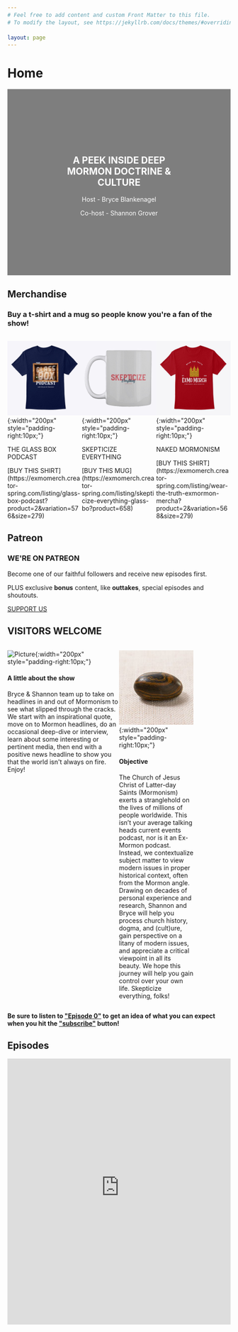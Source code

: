 ```yaml
---
# Feel free to add content and custom Front Matter to this file.
# To modify the layout, see https://jekyllrb.com/docs/themes/#overriding-theme-defaults

layout: page
---
```


# Home

<div class="hero-image" style='background-image: linear-gradient(rgba(0, 0, 0, 0.5), rgba(0, 0, 0, 0.5)), url("GBP website cover.png"); height: 30em; background-position: center; background-repeat: no-repeat; background-size: cover; position: relative;'>
  <div class="hero-text" style='text-align: center; position: absolute; top: 50%; left: 50%; transform: translate(-50%, -50%); color: white; '>
    <h2>A PEEK INSIDE DEEP MORMON DOCTRINE & CULTURE</h2>
    <p>Host - Bryce Blankenagel</p>
    <p>Co-host - Shannon Grover</p>
  </div>
</div>


<!-- ![Glassbox](GBP website cover.png){:width="200px" style="float:left;padding-right:10px;"} -->

## Merchandise

### Buy a t-shirt and a mug so people know you're a fan of the show!

<style>
.column2 {
  float: left;
  width: 50%;
}

.column3 {
  float: left;
  width: 33.33%;
}

/* Clear floats after the columns */
.row:after {
  content: "";
  display: table;
  clear: both;
}
</style>

<div class="row">
  <div class="column3" markdown="1">

![Glassbox](gbp_shirt1.jpg){:width="200px" style="padding-right:10px;"}
<p>THE GLASS BOX PODCAST</p>
[BUY THIS SHIRT](https://exmomerch.creator-spring.com/listing/glass-box-podcast?product=2&variation=576&size=279)

  </div>
  <div class="column3" markdown="1">

![Skepticize Everything Mug](gbp_mug1.jpg){:width="200px" style="padding-right:10px;"}
<p>SKEPTICIZE EVERYTHING</p>
[BUY THIS MUG](https://exmomerch.creator-spring.com/listing/skepticize-everything-glass-bo?product=658)

  </div>
  <div class="column3" markdown="1">

![Glassbox](gbp_shirt2.jpg){:width="200px" style="padding-right:10px;"}
<p>NAKED MORMONISM</p>
[BUY THIS SHIRT](https://exmomerch.creator-spring.com/listing/wear-the-truth-exmormon-mercha?product=2&variation=568&size=279)

  </div>
</div>

## Patreon

### WE'RE ON PATREON

Become one of our faithful followers and receive new episodes first.

PLUS exclusive **bonus** content, like **outtakes**, special episodes and shoutouts.

[SUPPORT US]()

## VISITORS WELCOME

<div class="row">
  <div class="column2" markdown="1">

![Picture](GBPUpdate-full-res.png){:width="200px" style="padding-right:10px;"}

#### A little about the show

Bryce & Shannon team up to take on headlines in and out of Mormonism to see
what slipped through the cracks. We start with an inspirational quote, move on
to Mormon headlines, do an occasional deep-dive or interview, learn about some
interesting or pertinent media, then end with a positive news headline to show
you that the world isn't always on fire. Enjoy! 

  </div>
  <div class="column3" markdown="1">

![Picture](Objective.jpg){:width="200px" style="padding-right:10px;"}

#### Objective

The Church of Jesus Christ of Latter-day Saints (Mormonism) exerts a
stranglehold on the lives of millions of people worldwide. This isn’t your
average talking heads current events podcast, nor is it an Ex-Mormon podcast.
Instead, we contextualize subject matter to view modern issues in proper
historical context, often from the Mormon angle. Drawing on decades of personal
experience and research, Shannon and Bryce will help you process church
history, dogma, and (cult)ure, gain perspective on a litany of modern issues,
and appreciate a critical viewpoint in all its beauty. We hope this journey
will help you gain control over your own life. Skepticize everything, folks!

  </div>
</div>

**Be sure to listen to ["Episode
0"](https://glassboxpodcast.libsyn.com/ep-0-unboxing-the-glass-box-podcast-listen-first)
to get an idea of what you can expect when you hit the ["subscribe"](http://glassboxpodcast.libsyn.com/rss) button!**

## Episodes

<iframe iframebody="0" width="100%" height="600px" style="border:0px;" src="https://glassboxpodcast.libsyn.com/page/1/size/4" title="episodes">

## Subscribe

TODO: do we want to keep the email list signup form?
